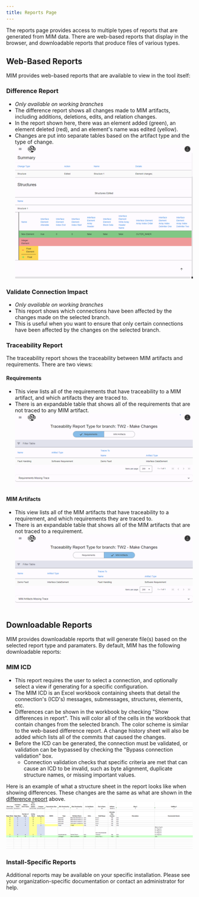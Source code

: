 ```yaml
---
title: Reports Page
---
```


The reports page provides access to multiple types of reports that are generated from MIM data. There are web-based reports that display in the browser, and downloadable reports that produce files of various types.

## Web-Based Reports

MIM provides web-based reports that are available to view in the tool itself:

### Difference Report

- _Only available on working branches_
- The difference report shows all changes made to MIM artifacts, including additions, deletions, edits, and relation changes.
- In the report shown here, there was an element added (green), an element deleted (red), and an element's name was edited (yellow).
- Changes are put into separate tables based on the artifact type and the type of change.
  ![Difference report](../../../../assets/images/mim/reports/difference-report.png)

### Validate Connection Impact

- _Only available on working branches_
- This report shows which connections have been affected by the changes made on the selected branch.
- This is useful when you want to ensure that only certain connections have been affected by the changes on the selected branch.

### Traceability Report

The traceability report shows the traceability between MIM artifacts and requirements. There are two views:

#### Requirements

- This view lists all of the requirements that have traceability to a MIM artifact, and which artifacts they are traced to.
- There is an expandable table that shows all of the requirements that are not traced to any MIM artifact.
  ![Traceability Report for Requirements](../../../../assets/images/mim/traceability/trace-report-requirements.png)

#### MIM Artifacts

- This view lists all of the MIM artifacts that have traceability to a requirement, and which requirements they are traced to.
- There is an expandable table that shows all of the MIM artifacts that are not traced to a requirement.
  ![Traceability Report for Mim Artifacts](../../../../assets/images/mim/traceability/trace-report-mim-artifacts.png)

## Downloadable Reports

MIM provides downloadable reports that will generate file(s) based on the selected report type and paramaters. By default, MIM has the following downloadable reports:

### MIM ICD

- This report requires the user to select a connection, and optionally select a view if generating for a specific configuration.
- The MIM ICD is an Excel workbook containing sheets that detail the connection's (ICD's) messages, submessages, structures, elements, etc.
- Differences can be shown in the workbook by checking "Show differences in report". This will color all of the cells in the workbook that contain changes from the selected branch. The color scheme is similar to the web-based difference report. A change history sheet will also be added which lists all of the commits that caused the changes.
- Before the ICD can be generated, the connection must be validated, or validation can be bypassed by checking the "Bypass connection validation" box.
  - Connection validation checks that specific criteria are met that can cause an ICD to be invalid, such as byte alignment, duplicate structure names, or missing important values.

Here is an example of what a structure sheet in the report looks like when showing differences. These changes are the same as what are shown in the [difference report](#difference-report) above.
![MIM ICD structure sheet with diffs](../../../../assets/images/mim/reports/mim-icd-diffs.png)

### Install-Specific Reports

Additional reports may be available on your specific installation. Please see your organization-specific documentation or contact an administrator for help.
